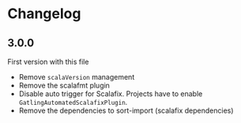 # Changelog

## 3.0.0

First version with this file

 * Remove `scalaVersion` management
 * Remove the scalafmt plugin
 * Disable auto trigger for Scalafix. Projects have to enable `GatlingAutomatedScalafixPlugin`.
 * Remove the dependencies to sort-import (scalafix dependencies)
